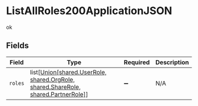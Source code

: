 # ListAllRoles200ApplicationJSON

ok


## Fields

| Field                                                                                                             | Type                                                                                                              | Required                                                                                                          | Description                                                                                                       |
| ----------------------------------------------------------------------------------------------------------------- | ----------------------------------------------------------------------------------------------------------------- | ----------------------------------------------------------------------------------------------------------------- | ----------------------------------------------------------------------------------------------------------------- |
| `roles`                                                                                                           | list[[Union[shared.UserRole, shared.OrgRole, shared.ShareRole, shared.PartnerRole]](../../models/shared/role.md)] | :heavy_minus_sign:                                                                                                | N/A                                                                                                               |